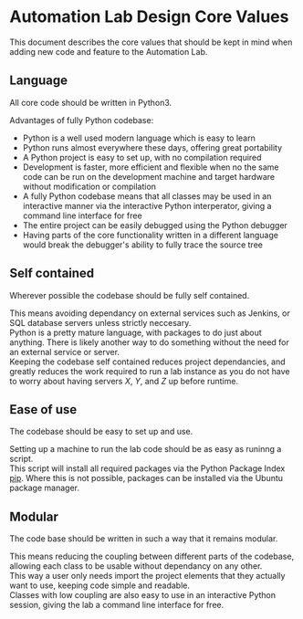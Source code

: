 # Automation Lab Design Core Values

This document describes the core values that should be kept in mind when adding new code and feature to the Automation Lab.

## Language
All core code should be written in Python3.

Advantages of fully Python codebase:

-  Python is a well used modern language which is easy to learn
-  Python runs almost everywhere these days, offering great portability
-  A Python project is easy to set up, with no compilation required
-  Development is faster, more efficient and flexible when no the same code can be run on the development machine and target hardware without modification or compilation
-  A fully Python codebase means that all classes may be used in an interactive manner via the interactive Python interperator, giving a command line interface for free
-  The entire project can be easily debugged using the Python debugger
  -  Having parts of the core functionality written in a different language would break the debugger's ability to fully trace the source tree  

## Self contained

Wherever possible the codebase should be fully self contained.

This means avoiding dependancy on external services such as Jenkins, or SQL database servers unless strictly neccesary.  
Python is a pretty mature language, with packages to do just about anything. There is likely another way to do something without the need for an external service or server.  
Keeping the codebase self contained reduces project dependancies, and greatly reduces the work required to run a lab instance as you do not have to worry about having servers _X_, _Y_, and _Z_ up before runtime.

## Ease of use

The codebase should be easy to set up and use.

Setting up a machine to run the lab code should be as easy as runinng a script.  
This script will install all required packages via the Python Package Index [pip](https://pypi.org/project/pip/). Where this is not possible, packages can be installed via the Ubuntu package manager.

## Modular

The code base should be written in such a way that it remains modular.

This means reducing the coupling between different parts of the codebase, allowing each class to be usable without dependancy on any other.  
This way a user only needs import the project elements that they actually want to use, keeping code simple and readable.  
Classes with low coupling are also easy to use in an interactive Python session, giving the lab a command line interface for free.